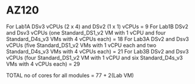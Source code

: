 # AZ120

For Lab1A  DSv3 vCPUs (2 x 4) and DSv2 (1 x 1) vCPUs = 9
For Lab1B  DSv2 and Dsv3 vCPUs (one Standard_DS1_v2 VM with 1 vCPU and four Standard_D4s_v3 VMs with 4 vCPUs each) = 18
For Lab3A  DSv2 and Dsv3 vCPUs (five Standard_DS1_v2 VMs with 1 vCPU each and two Standard_D4s_v3 VMs with 4 vCPUs each) = 21
For Lab3B  DSv2 and Dsv3 vCPUs (four Standard_DS1_v2 VM with 1 vCPU and six Standard_D4s_v3 VMs with 4 vCPUs each) = 29

TOTAL no of cores for all modules = 77 + 2(Lab VM)

